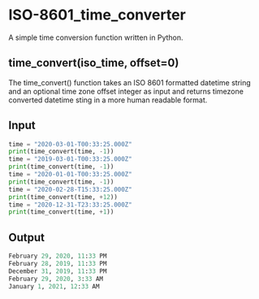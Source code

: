 # ISO-8601_time_converter
A simple time conversion function written in Python. 

## time_convert(iso_time, offset=0)
The time_convert() function takes an ISO 8601 formatted datetime string and an optional time zone offset integer as input and returns timezone converted datetime sting in a more human readable format. 

## Input
```python
time = "2020-03-01-T00:33:25.000Z"
print(time_convert(time, -1))
time = "2019-03-01-T00:33:25.000Z"
print(time_convert(time, -1))
time = "2020-01-01-T00:33:25.000Z"
print(time_convert(time, -1))
time = "2020-02-28-T15:33:25.000Z"
print(time_convert(time, +12))
time = "2020-12-31-T23:33:25.000Z"
print(time_convert(time, +1))
```

## Output
```python
February 29, 2020, 11:33 PM
February 28, 2019, 11:33 PM
December 31, 2019, 11:33 PM
February 29, 2020, 3:33 AM
January 1, 2021, 12:33 AM
```
